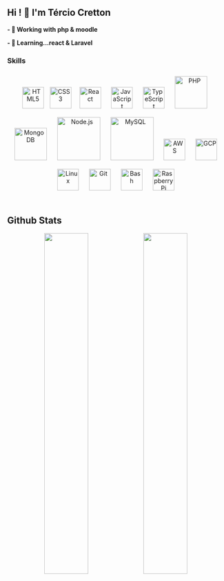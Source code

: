 
## Hi ! 👋 I'm Tércio Cretton
**- 🔭 Working with php & moodle** 

**- 🌱 Learning...react & Laravel**

### Skills
<div align="center">  
  <img style="margin: 5px" src="https://profilinator.rishav.dev/skills-assets/html5-original-wordmark.svg" alt="HTML5" height="50" />
  <img style="margin: 5px" src="https://profilinator.rishav.dev/skills-assets/css3-original-wordmark.svg" alt="CSS3" height="50" />  
  
  <img style="margin: 10px" src="https://profilinator.rishav.dev/skills-assets/react-original-wordmark.svg" alt="React" height="50" />
  
  
  <img style="margin: 10px" src="https://profilinator.rishav.dev/skills-assets/javascript-original.svg" alt="JavaScript" height="50" />  
  <img style="margin: 10px" src="https://profilinator.rishav.dev/skills-assets/typescript-original.svg" alt="TypeScript" height="50" />  
  <img style="margin: 10px" src="https://profilinator.rishav.dev/skills-assets/php-original.svg" alt="PHP" height="75" />  
  <img style="margin: 10px" src="https://profilinator.rishav.dev/skills-assets/mongodb-original-wordmark.svg" alt="MongoDB" height="75" />  
  <img style="margin: 10px" src="https://profilinator.rishav.dev/skills-assets/nodejs-original-wordmark.svg" alt="Node.js" height="100" />  
  <img style="margin: 10px" src="https://profilinator.rishav.dev/skills-assets/mysql-original-wordmark.svg" alt="MySQL" height="100" />  
  
  <img style="margin: 10px" src="https://profilinator.rishav.dev/skills-assets/amazonwebservices-original-wordmark.svg" alt="AWS" height="50" />  
  <img style="margin: 10px" src="https://profilinator.rishav.dev/skills-assets/google_cloud-icon.svg" alt="GCP" height="50" />  
  <img style="margin: 10px" src="https://profilinator.rishav.dev/skills-assets/linux-original.svg" alt="Linux" height="50" />  
  <img style="margin: 10px" src="https://profilinator.rishav.dev/skills-assets/git-scm-icon.svg" alt="Git" height="50" />  
  <img style="margin: 10px" src="https://profilinator.rishav.dev/skills-assets/gnu_bash-icon.svg" alt="Bash" height="50" />  
  <img style="margin: 10px" src="https://profilinator.rishav.dev/skills-assets/raspberrypi.png" alt="Raspberry Pi" height="50" />  
</div>
</td>
<br/>  

## Github Stats  
<div align="center">
  <img src="https://github-readme-stats.vercel.app/api?username=tcretton&show_icons=true&count_private=true&hide_border=true" align="center" style="width: 45%" />
  <img src="https://github-readme-stats.vercel.app/api/top-langs/?username=tcretton&hide_border=true&layout=compact" align="center" style="width: 45%" />
</div>


<!--
**tcretton/tcretton** is a ✨ _special_ ✨ repository because its `README.md` (this file) appears on your GitHub profile.
Here are some ideas to get you started:

- 🔭 I’m currently working on ...
- 🌱 I’m currently learning ...
- 👯 I’m looking to collaborate on ...
- 🤔 I’m looking for help with ...
- 💬 Ask me about ...
- 📫 How to reach me: ...
- 😄 Pronouns: ...
- ⚡ Fun fact: ...
-->
